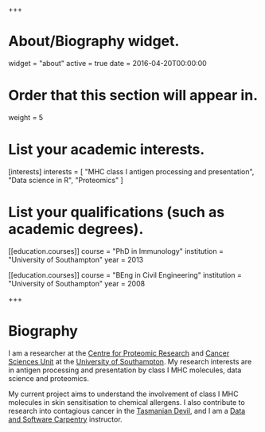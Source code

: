 +++
# About/Biography widget.
widget = "about"
active = true
date = 2016-04-20T00:00:00

# Order that this section will appear in.
weight = 5

# List your academic interests.
[interests]
  interests = [
    "MHC class I antigen processing and presentation",
    "Data science in R",
    "Proteomics"
  ]

# List your qualifications (such as academic degrees).
[[education.courses]]
  course = "PhD in Immunology"
  institution = "University of Southampton"
  year = 2013

[[education.courses]]
  course = "BEng in Civil Engineering"
  institution = "University of Southampton"
  year = 2008
 
+++

# Biography

I am a researcher at the [Centre for Proteomic Research](http://www.proteome.soton.ac.uk/) and [Cancer Sciences Unit](http://www.som.soton.ac.uk/research/cancersciences/) at the 
[University of Southampton](https://www.soton.ac.uk). My research interests are 
in antigen processing and presentation by class I MHC molecules, data science 
and proteomics.

My current project aims to understand the involvement of class I MHC molecules
in skin sensitisation to chemical allergens. I also contribute to research into
contagious cancer in the [Tasmanian Devil](https://www.southampton.ac.uk/biosci/research/projects/identifying-peptide-candidates-for-a-vaccine-against-the-contagious-cancer.page), and I am a [Data and Software Carpentry](https://carpentries.org/) instructor. 